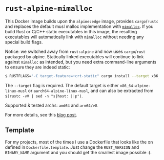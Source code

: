# `rust-alpine-mimalloc`

This Docker image builds upon the `alpine:edge` image, provides
`cargo`/`rustc` and replaces the default musl malloc implementation
with [`mimalloc`](https://github.com/microsoft/mimalloc). If you build
Rust or C/C++ static executables in this image, the resulting
executables will automatically link with `mimalloc` without needing
any special build flags.

Notice: we switched away from `rust:alpine` and now uses
`cargo`/`rust` packaged by alpine. Statically linked executables will
continue to link against `mimalloc` as intended, but you need extra
command-line arguments to ensure they are indeed static:

```sh
$ RUSTFLAGS="-C target-feature=+crt-static" cargo install --target x86_64-alpine-linux-musl foo
```

The `--target` flag is required. The default target is either
`x86_64-alpine-linux-musl` or `aarch64-alpine-linux-musl`, and can
also be extracted from `$(rustc -vV | sed -n "s|host: ||p")`.

Supported & tested archs: `amd64` and `arm64/v8`.

For more details, see this [blog
post](https://www.tweag.io/blog/2023-08-10-rust-static-link-with-mimalloc).

## Template

For my projects, most of the times I use a Dockerfile that looks like the on defined in `Dockerfile.template`.
Just change the `RUST_VERSION` and `BINARY_NAME` argument and you should get the smallest image possible :).
